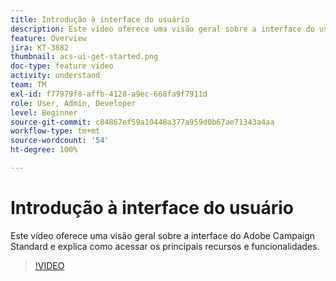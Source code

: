 ```yaml
---
title: Introdução à interface do usuário
description: Este vídeo oferece uma visão geral sobre a interface do usuário do Adobe Campaign Standard, seus principais recursos e funcionalidades.
feature: Overview
jira: KT-3882
thumbnail: acs-ui-get-started.png
doc-type: feature video
activity: understand
team: TM
exl-id: f77979f8-affb-4128-a9ec-668fa9f7911d
role: User, Admin, Developer
level: Beginner
source-git-commit: c84867ef59a10448a377a959d0b67ae71343a4aa
workflow-type: tm+mt
source-wordcount: '54'
ht-degree: 100%

---
```


# Introdução à interface do usuário

Este vídeo oferece uma visão geral sobre a interface do Adobe Campaign Standard e explica como acessar os principais recursos e funcionalidades.

>[!VIDEO](https://video.tv.adobe.com/v/18469?quality=12&learn=on)
